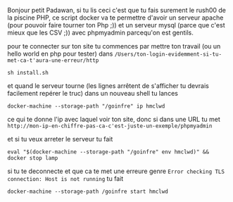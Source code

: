 Bonjour petit Padawan, si tu lis ceci c'est que tu fais surement le rush00 de la piscine PHP, ce script docker va te permettre d'avoir un serveur apache (pour pouvoir faire tourner ton Php ;)) et un serveur mysql (parce que c'est mieux que les CSV ;)) avec phpmyadmin parcequ'on est gentils.

pour te connecter sur ton site tu commences par mettre ton travail (ou un hello world en php pour tester) dans `/Users/ton-login-evidemment-si-tu-met-ca-t'aura-une-erreur/http`

```sh install.sh```

et quand le serveur tourne (les lignes arrêtent de s'afficher tu devrais facilement repérer le truc) dans un nouveau shell tu lances

```docker-machine --storage-path "/goinfre" ip hmclwd```

ce qui te donne l'ip avec laquel voir ton site, donc si dans une URL tu met `http://mon-ip-en-chiffre-pas-ca-c'est-juste-un-exemple/phpmyadmin`

et si tu veux arreter le serveur tu fait 

```eval "$(docker-machine --storage-path "/goinfre" env hmclwd)" && docker stop lamp```

si tu te deconnecte et que ca te met une erreure genre `Error checking TLS connection: Host is not running` tu fait 

```docker-machine --storage-path /goinfre start hmclwd``` 
